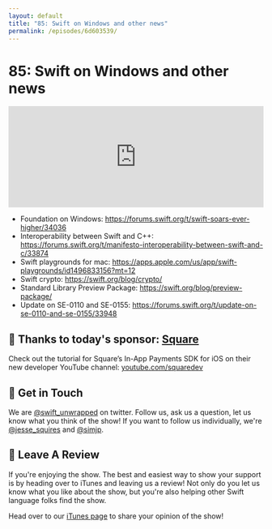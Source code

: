 ```yaml
---
layout: default
title: "85: Swift on Windows and other news"
permalink: /episodes/6d603539/
---
```


# 85: Swift on Windows and other news

<iframe frameBorder="0" height="200px" scrolling="no" seamless src="https://player.simplecast.com/8f254c9e-ffbc-438c-850e-2c09480eb5a5" width="100%"></iframe>

* Foundation on Windows: https://forums.swift.org/t/swift-soars-ever-higher/34036
* Interoperability between Swift and C++: https://forums.swift.org/t/manifesto-interoperability-between-swift-and-c/33874
* Swift playgrounds for mac: https://apps.apple.com/us/app/swift-playgrounds/id1496833156?mt=12
* Swift crypto: https://swift.org/blog/crypto/
* Standard Library Preview Package: https://swift.org/blog/preview-package/
* Update on SE-0110 and SE-0155: https://forums.swift.org/t/update-on-se-0110-and-se-0155/33948

## 🙏 Thanks to today's sponsor: [Square](https://www.youtube.com/squaredev)

Check out the tutorial for Square’s In-App Payments SDK for iOS on their new developer YouTube channel:  [youtube.com/squaredev](https://www.youtube.com/squaredev)


## 👋 Get in Touch

We are [@swift_unwrapped](https://twitter.com/swift_unwrapped) on twitter. Follow us, ask us a question, let us know what you think of the show! If you want to follow us individually, we're [@jesse_squires](https://twitter.com/jesse_squires) and [@simjp](https://twitter.com/simjp).

## 🖤 Leave A Review

If you're enjoying the show. The best and easiest way to show your support is by heading over to iTunes and leaving us a review! Not only do you let us know what you like about the show, but you're also helping other Swift language folks find the show.

Head over to our [iTunes page](https://itunes.apple.com/us/podcast/swift-unwrapped/id1209817203?mt=2) to share your opinion of the show!
